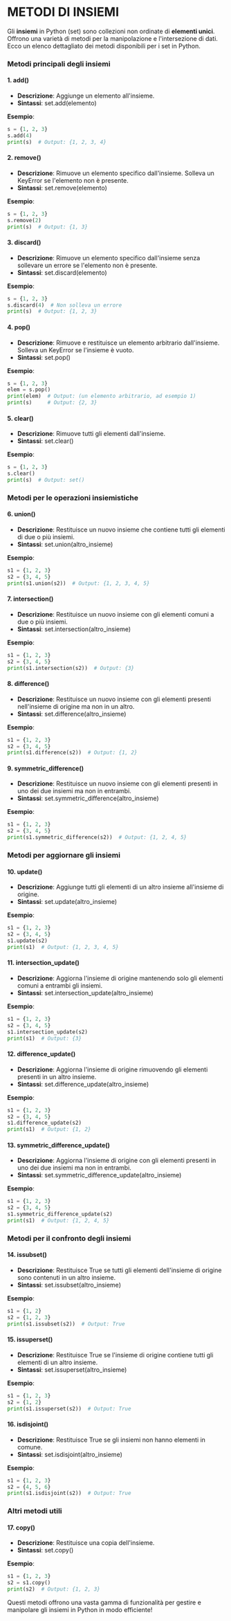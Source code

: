 # METODI DI INSIEMI

Gli **insiemi** in Python (set) sono collezioni non ordinate di **elementi unici**. Offrono una varietà di metodi per la manipolazione e l'intersezione di dati. Ecco un elenco dettagliato dei metodi disponibili per i set in Python.

### **Metodi principali degli insiemi**

#### **1\. add()**

* **Descrizione**: Aggiunge un elemento all'insieme.  
* **Sintassi**: set.add(elemento)

**Esempio**:  
```python
s = {1, 2, 3}  
s.add(4)  
print(s)  # Output: {1, 2, 3, 4}
```

#### **2\. remove()**

* **Descrizione**: Rimuove un elemento specifico dall'insieme. Solleva un KeyError se l'elemento non è presente.  
* **Sintassi**: set.remove(elemento)

**Esempio**:  
```python
s = {1, 2, 3}  
s.remove(2)  
print(s)  # Output: {1, 3}
```

#### **3\. discard()**

* **Descrizione**: Rimuove un elemento specifico dall'insieme senza sollevare un errore se l'elemento non è presente.  
* **Sintassi**: set.discard(elemento)

**Esempio**:  
```python
s = {1, 2, 3}  
s.discard(4)  # Non solleva un errore  
print(s)  # Output: {1, 2, 3}
```

#### **4\. pop()**

* **Descrizione**: Rimuove e restituisce un elemento arbitrario dall'insieme. Solleva un KeyError se l'insieme è vuoto.  
* **Sintassi**: set.pop()

**Esempio**:  
```python
s = {1, 2, 3}  
elem = s.pop()  
print(elem)  # Output: (un elemento arbitrario, ad esempio 1)  
print(s)     # Output: {2, 3}
```

#### **5\. clear()**

* **Descrizione**: Rimuove tutti gli elementi dall'insieme.  
* **Sintassi**: set.clear()

**Esempio**:  
```python
s = {1, 2, 3}  
s.clear()  
print(s)  # Output: set()
```

### **Metodi per le operazioni insiemistiche**

#### **6\. union()**

* **Descrizione**: Restituisce un nuovo insieme che contiene tutti gli elementi di due o più insiemi.  
* **Sintassi**: set.union(altro_insieme)

**Esempio**:  
```python
s1 = {1, 2, 3}  
s2 = {3, 4, 5}  
print(s1.union(s2))  # Output: {1, 2, 3, 4, 5}
```

#### **7\. intersection()**

* **Descrizione**: Restituisce un nuovo insieme con gli elementi comuni a due o più insiemi.  
* **Sintassi**: set.intersection(altro_insieme)

**Esempio**:  
```python
s1 = {1, 2, 3}  
s2 = {3, 4, 5}  
print(s1.intersection(s2))  # Output: {3}
```

#### **8\. difference()**

* **Descrizione**: Restituisce un nuovo insieme con gli elementi presenti nell'insieme di origine ma non in un altro.  
* **Sintassi**: set.difference(altro_insieme)

**Esempio**:  
```python
s1 = {1, 2, 3}  
s2 = {3, 4, 5}  
print(s1.difference(s2))  # Output: {1, 2}
```

#### **9\. symmetric_difference()**

* **Descrizione**: Restituisce un nuovo insieme con gli elementi presenti in uno dei due insiemi ma non in entrambi.  
* **Sintassi**: set.symmetric_difference(altro_insieme)

**Esempio**:  
```python
s1 = {1, 2, 3}  
s2 = {3, 4, 5}  
print(s1.symmetric_difference(s2))  # Output: {1, 2, 4, 5}
```

### **Metodi per aggiornare gli insiemi**

#### **10\. update()**

* **Descrizione**: Aggiunge tutti gli elementi di un altro insieme all'insieme di origine.  
* **Sintassi**: set.update(altro_insieme)

**Esempio**:  
```python
s1 = {1, 2, 3}  
s2 = {3, 4, 5}  
s1.update(s2)  
print(s1)  # Output: {1, 2, 3, 4, 5}
```

#### **11\. intersection_update()**

* **Descrizione**: Aggiorna l'insieme di origine mantenendo solo gli elementi comuni a entrambi gli insiemi.  
* **Sintassi**: set.intersection_update(altro_insieme)

**Esempio**:  
```python
s1 = {1, 2, 3}  
s2 = {3, 4, 5}  
s1.intersection_update(s2)  
print(s1)  # Output: {3}
```

#### **12\. difference_update()**

* **Descrizione**: Aggiorna l'insieme di origine rimuovendo gli elementi presenti in un altro insieme.  
* **Sintassi**: set.difference_update(altro_insieme)

**Esempio**:  
```python
s1 = {1, 2, 3}  
s2 = {3, 4, 5}  
s1.difference_update(s2)  
print(s1)  # Output: {1, 2}
```

#### **13\. symmetric_difference_update()**

* **Descrizione**: Aggiorna l'insieme di origine con gli elementi presenti in uno dei due insiemi ma non in entrambi.  
* **Sintassi**: set.symmetric_difference_update(altro_insieme)

**Esempio**:  
```python
s1 = {1, 2, 3}  
s2 = {3, 4, 5}  
s1.symmetric_difference_update(s2)  
print(s1)  # Output: {1, 2, 4, 5}
```

### **Metodi per il confronto degli insiemi**

#### **14\. issubset()**

* **Descrizione**: Restituisce True se tutti gli elementi dell'insieme di origine sono contenuti in un altro insieme.  
* **Sintassi**: set.issubset(altro_insieme)

**Esempio**:  
```python
s1 = {1, 2}  
s2 = {1, 2, 3}  
print(s1.issubset(s2))  # Output: True
```

#### **15\. issuperset()**

* **Descrizione**: Restituisce True se l'insieme di origine contiene tutti gli elementi di un altro insieme.  
* **Sintassi**: set.issuperset(altro_insieme)

**Esempio**:  
```python
s1 = {1, 2, 3}  
s2 = {1, 2}  
print(s1.issuperset(s2))  # Output: True
```

#### **16\. isdisjoint()**

* **Descrizione**: Restituisce True se gli insiemi non hanno elementi in comune.  
* **Sintassi**: set.isdisjoint(altro_insieme)

**Esempio**:  
```python
s1 = {1, 2, 3}  
s2 = {4, 5, 6}  
print(s1.isdisjoint(s2))  # Output: True
```

### **Altri metodi utili**

#### **17\. copy()**

* **Descrizione**: Restituisce una copia dell'insieme.  
* **Sintassi**: set.copy()

**Esempio**:  
```python
s1 = {1, 2, 3}  
s2 = s1.copy()  
print(s2)  # Output: {1, 2, 3}
```

Questi metodi offrono una vasta gamma di funzionalità per gestire e manipolare gli insiemi in Python in modo efficiente\!